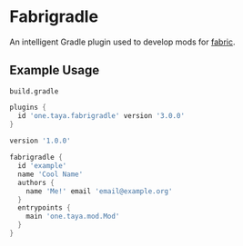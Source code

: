 # Fabrigradle

An intelligent Gradle plugin used to develop mods for [fabric](https://fabricmc.net).

## Example Usage

`build.gradle`
```groovy
plugins {
  id 'one.taya.fabrigradle' version '3.0.0'
}
 
version '1.0.0'

fabrigradle {
  id 'example'
  name 'Cool Name'
  authors {
    name 'Me!' email 'email@example.org'
  }
  entrypoints {
    main 'one.taya.mod.Mod'
  }
}
```
